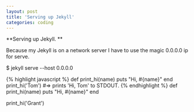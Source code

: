 ```yaml
---
layout: post
title: 'Serving up Jekyll'
categories: coding
---
```


**Serving up Jekyll. **

Because my Jekyll is on a network server I have to use the magic 0.0.0.0 ip for serve.

$ jekyll serve --host 0.0.0.0

{% highlight javascript %}
def print_hi(name)
  puts "Hi, #{name}"
end
print_hi('Tom')
#=> prints 'Hi, Tom' to STDOUT.
{% endhighlight %}
def print_hi(name)
  puts "Hi, #{name}"
end

print_hi('Grant')
